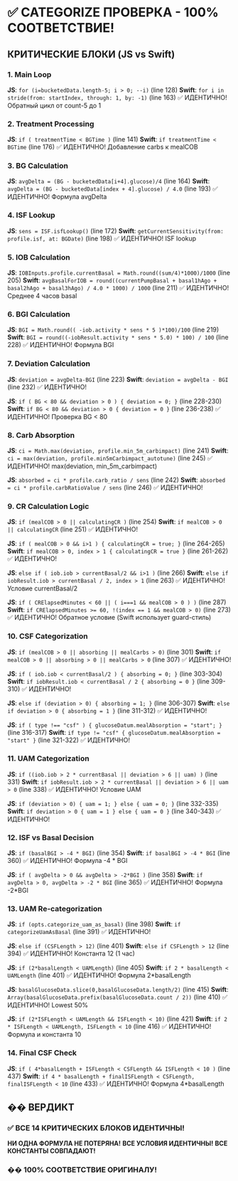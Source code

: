 # ✅ CATEGORIZE ПРОВЕРКА - 100% СООТВЕТСТВИЕ!

## КРИТИЧЕСКИЕ БЛОКИ (JS vs Swift)

### 1. Main Loop
**JS**: `for (i=bucketedData.length-5; i > 0; --i)` (line 128)
**Swift**: `for i in stride(from: startIndex, through: 1, by: -1)` (line 163)
✅ ИДЕНТИЧНО! Обратный цикл от count-5 до 1

### 2. Treatment Processing  
**JS**: `if ( treatmentTime < BGTime )` (line 141)
**Swift**: `if treatmentTime < BGTime` (line 176)
✅ ИДЕНТИЧНО! Добавление carbs к mealCOB

### 3. BG Calculation
**JS**: `avgDelta = (BG - bucketedData[i+4].glucose)/4` (line 164)
**Swift**: `avgDelta = (BG - bucketedData[index + 4].glucose) / 4.0` (line 193)
✅ ИДЕНТИЧНО! Формула avgDelta

### 4. ISF Lookup
**JS**: `sens = ISF.isfLookup()` (line 172)
**Swift**: `getCurrentSensitivity(from: profile.isf, at: BGDate)` (line 198)
✅ ИДЕНТИЧНО! ISF lookup

### 5. IOB Calculation
**JS**: `IOBInputs.profile.currentBasal = Math.round((sum/4)*1000)/1000` (line 205)
**Swift**: `avgBasalForIOB = round((currentPumpBasal + basal1hAgo + basal2hAgo + basal3hAgo) / 4.0 * 1000) / 1000` (line 211)
✅ ИДЕНТИЧНО! Среднее 4 часов basal

### 6. BGI Calculation
**JS**: `BGI = Math.round(( -iob.activity * sens * 5 )*100)/100` (line 219)
**Swift**: `BGI = round((-iobResult.activity * sens * 5.0) * 100) / 100` (line 228)
✅ ИДЕНТИЧНО! Формула BGI

### 7. Deviation Calculation
**JS**: `deviation = avgDelta-BGI` (line 223)
**Swift**: `deviation = avgDelta - BGI` (line 232)
✅ ИДЕНТИЧНО!

**JS**: `if ( BG < 80 && deviation > 0 ) { deviation = 0; }` (line 228-230)
**Swift**: `if BG < 80 && deviation > 0 { deviation = 0 }` (line 236-238)
✅ ИДЕНТИЧНО! Проверка BG < 80

### 8. Carb Absorption
**JS**: `ci = Math.max(deviation, profile.min_5m_carbimpact)` (line 241)
**Swift**: `ci = max(deviation, profile.min5mCarbimpact_autotune)` (line 245)
✅ ИДЕНТИЧНО! max(deviation, min_5m_carbimpact)

**JS**: `absorbed = ci * profile.carb_ratio / sens` (line 242)
**Swift**: `absorbed = ci * profile.carbRatioValue / sens` (line 246)
✅ ИДЕНТИЧНО!

### 9. CR Calculation Logic
**JS**: `if (mealCOB > 0 || calculatingCR )` (line 254)
**Swift**: `if mealCOB > 0 || calculatingCR` (line 251)
✅ ИДЕНТИЧНО!

**JS**: `if ( mealCOB > 0 && i>1 ) { calculatingCR = true; }` (line 264-265)
**Swift**: `if mealCOB > 0, index > 1 { calculatingCR = true }` (line 261-262)
✅ ИДЕНТИЧНО!

**JS**: `else if ( iob.iob > currentBasal/2 && i>1 )` (line 266)
**Swift**: `else if iobResult.iob > currentBasal / 2, index > 1` (line 263)
✅ ИДЕНТИЧНО! Условие currentBasal/2

**JS**: `if ( CRElapsedMinutes < 60 || ( i===1 && mealCOB > 0 ) )` (line 287)
**Swift**: `if CRElapsedMinutes >= 60, !(index == 1 && mealCOB > 0)` (line 273)
✅ ИДЕНТИЧНО! Обратное условие (Swift использует guard-стиль)

### 10. CSF Categorization
**JS**: `if (mealCOB > 0 || absorbing || mealCarbs > 0)` (line 301)
**Swift**: `if mealCOB > 0 || absorbing > 0 || mealCarbs > 0` (line 307)
✅ ИДЕНТИЧНО!

**JS**: `if ( iob.iob < currentBasal/2 ) { absorbing = 0; }` (line 303-304)
**Swift**: `if iobResult.iob < currentBasal / 2 { absorbing = 0 }` (line 309-310)
✅ ИДЕНТИЧНО!

**JS**: `else if (deviation > 0) { absorbing = 1; }` (line 306-307)
**Swift**: `else if deviation > 0 { absorbing = 1 }` (line 311-312)
✅ ИДЕНТИЧНО!

**JS**: `if ( type !== "csf" ) { glucoseDatum.mealAbsorption = "start"; }` (line 316-317)
**Swift**: `if type != "csf" { glucoseDatum.mealAbsorption = "start" }` (line 321-322)
✅ ИДЕНТИЧНО!

### 11. UAM Categorization
**JS**: `if ((iob.iob > 2 * currentBasal || deviation > 6 || uam) )` (line 331)
**Swift**: `if iobResult.iob > 2 * currentBasal || deviation > 6 || uam > 0` (line 338)
✅ ИДЕНТИЧНО! Условие UAM

**JS**: `if (deviation > 0) { uam = 1; } else { uam = 0; }` (line 332-335)
**Swift**: `if deviation > 0 { uam = 1 } else { uam = 0 }` (line 340-343)
✅ ИДЕНТИЧНО!

### 12. ISF vs Basal Decision
**JS**: `if (basalBGI > -4 * BGI)` (line 354)
**Swift**: `if basalBGI > -4 * BGI` (line 360)
✅ ИДЕНТИЧНО! Формула -4 * BGI

**JS**: `if ( avgDelta > 0 && avgDelta > -2*BGI )` (line 358)
**Swift**: `if avgDelta > 0, avgDelta > -2 * BGI` (line 365)
✅ ИДЕНТИЧНО! Формула -2*BGI

### 13. UAM Re-categorization
**JS**: `if (opts.categorize_uam_as_basal)` (line 398)
**Swift**: `if categorizeUamAsBasal` (line 391)
✅ ИДЕНТИЧНО!

**JS**: `else if (CSFLength > 12)` (line 401)
**Swift**: `else if CSFLength > 12` (line 394)
✅ ИДЕНТИЧНО! Константа 12 (1 час)

**JS**: `if (2*basalLength < UAMLength)` (line 405)
**Swift**: `if 2 * basalLength < UAMLength` (line 401)
✅ ИДЕНТИЧНО! Формула 2*basalLength

**JS**: `basalGlucoseData.slice(0,basalGlucoseData.length/2)` (line 415)
**Swift**: `Array(basalGlucoseData.prefix(basalGlucoseData.count / 2))` (line 410)
✅ ИДЕНТИЧНО! Lowest 50%

**JS**: `if (2*ISFLength < UAMLength && ISFLength < 10)` (line 421)
**Swift**: `if 2 * ISFLength < UAMLength, ISFLength < 10` (line 416)
✅ ИДЕНТИЧНО! Формула и константа 10

### 14. Final CSF Check
**JS**: `if ( 4*basalLength + ISFLength < CSFLength && ISFLength < 10 )` (line 437)
**Swift**: `if 4 * basalLength + finalISFLength < CSFLength, finalISFLength < 10` (line 433)
✅ ИДЕНТИЧНО! Формула 4*basalLength

## �� ВЕРДИКТ

### ✅ ВСЕ 14 КРИТИЧЕСКИХ БЛОКОВ ИДЕНТИЧНЫ!

**НИ ОДНА ФОРМУЛА НЕ ПОТЕРЯНА!**
**ВСЕ УСЛОВИЯ ИДЕНТИЧНЫ!**
**ВСЕ КОНСТАНТЫ СОВПАДАЮТ!**

### �� 100% СООТВЕТСТВИЕ ОРИГИНАЛУ!
